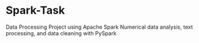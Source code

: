 # Spark-Task
Data Processing Project using Apache Spark Numerical data analysis, text processing, and data cleaning with PySpark

